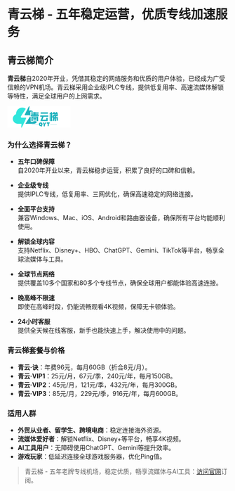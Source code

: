 # 青云梯 - 五年稳定运营，优质专线加速服务

## 青云梯简介

**青云梯**自2020年开业，凭借其稳定的网络服务和优质的用户体验，已经成为广受信赖的VPN机场。青云梯采用企业级IPLC专线，提供低复用率、高速流媒体解锁等特性，满足全球用户的上网需求。

![青云梯](qytlogo-144-49.png)

### 为什么选择青云梯？

- **五年口碑保障**  
  自2020年开业以来，青云梯稳步运营，积累了良好的口碑和信赖。

- **企业级专线**  
  提供IPLC专线，低复用率、三网优化，确保高速稳定的网络连接。

- **全面平台支持**  
  兼容Windows、Mac、iOS、Android和路由器设备，确保所有平台均能顺利使用。

- **解锁全球内容**  
  支持Netflix、Disney+、HBO、ChatGPT、Gemini、TikTok等平台，畅享全球流媒体与工具。

- **全球节点网络**  
  提供覆盖10多个国家和80多个专线节点，确保全球用户都能体验高速连接。

- **晚高峰不限速**  
  即使在高峰时段，仍能流畅观看4K视频，保障无卡顿体验。

- **24小时客服**  
  提供全天候在线客服，新手也能快速上手，解决使用中的问题。

### 青云梯套餐与价格

- **青云·诀**：年费96元，每月60GB（折合8元/月）。
- **青云·VIP1**：25元/月，67元/季，240元/年，每月150GB。
- **青云·VIP2**：45元/月，121元/季，432元/年，每月300GB。
- **青云·VIP3**：85元/月，229元/季，916元/年，每月600GB。

### 适用人群

- **外贸从业者、留学生、跨境电商**：稳定连接海外资源。
- **流媒体爱好者**：解锁Netflix、Disney+等平台，畅享4K视频。
- **AI工具用户**：无障碍使用ChatGPT、Gemini等提升效率。
- **游戏玩家**：低延迟连接全球游戏服务器，优化Ping值。

> 青云梯 - 五年老牌专线机场，稳定优质，畅享流媒体与AI工具：[访问官网](https://jump.p6p.net/270)订阅。
